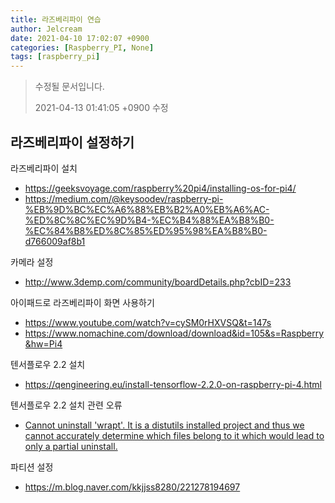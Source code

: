 ```yaml
---
title: 라즈베리파이 연습
author: Jelcream
date: 2021-04-10 17:02:07 +0900
categories: [Raspberry_PI, None]
tags: [raspberry_pi] 
---
```

> 수정될 문서입니다.
>
> 2021-04-13 01:41:05 +0900 수정

## 라즈베리파이 설정하기

라즈베리파이 설치
+ https://geeksvoyage.com/raspberry%20pi4/installing-os-for-pi4/
+ https://medium.com/@keysoodev/raspberry-pi-%EB%9D%BC%EC%A6%88%EB%B2%A0%EB%A6%AC-%ED%8C%8C%EC%9D%B4-%EC%B4%88%EA%B8%B0-%EC%84%B8%ED%8C%85%ED%95%98%EA%B8%B0-d766009af8b1

카메라 설정
+ http://www.3demp.com/community/boardDetails.php?cbID=233

아이패드로 라즈베리파이 화면 사용하기
+ https://www.youtube.com/watch?v=cySM0rHXVSQ&t=147s
+ https://www.nomachine.com/download/download&id=105&s=Raspberry&hw=Pi4

텐서플로우 2.2 설치
+ https://qengineering.eu/install-tensorflow-2.2.0-on-raspberry-pi-4.html

텐서플로우 2.2 설치 관련 오류
+ [Cannot uninstall 'wrapt'. It is a distutils installed project and thus we cannot accurately determine which files belong to it which would lead to only a partial uninstall.](https://raspberrypi.stackexchange.com/questions/117231/cannot-uninstall-wrapt-1-10-11)

파티션 설정
+ https://m.blog.naver.com/kkjjss8280/221278194697
